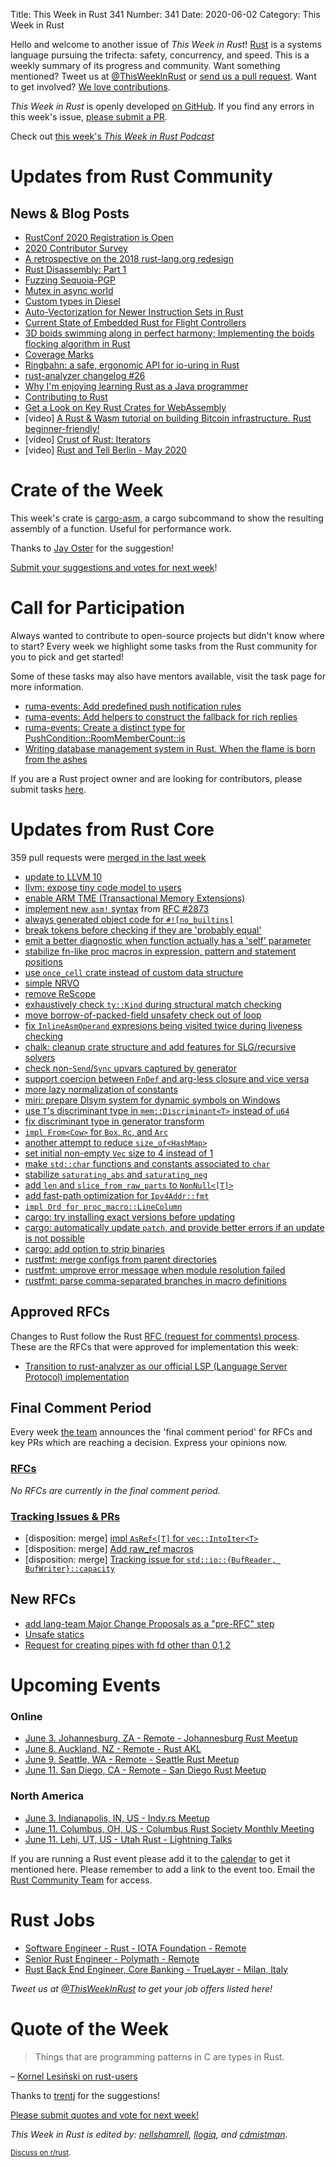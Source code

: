 Title: This Week in Rust 341
Number: 341
Date: 2020-06-02
Category: This Week in Rust

Hello and welcome to another issue of *This Week in Rust*!
[Rust](http://rust-lang.org) is a systems language pursuing the trifecta: safety, concurrency, and speed.
This is a weekly summary of its progress and community.
Want something mentioned? Tweet us at [@ThisWeekInRust](https://twitter.com/ThisWeekInRust) or [send us a pull request](https://github.com/cmr/this-week-in-rust).
Want to get involved? [We love contributions](https://github.com/rust-lang/rust/blob/master/CONTRIBUTING.md).

*This Week in Rust* is openly developed [on GitHub](https://github.com/cmr/this-week-in-rust).
If you find any errors in this week's issue, [please submit a PR](https://github.com/cmr/this-week-in-rust/pulls).

Check out [this week's *This Week in Rust Podcast*]()

# Updates from Rust Community

## News & Blog Posts

* [RustConf 2020 Registration is Open](https://rustconf.com/)
* [2020 Contributor Survey](https://blog.rust-lang.org/inside-rust/2020/05/27/contributor-survey.html)
* [A retrospective on the 2018 rust-lang.org redesign](https://blog.rust-lang.org/inside-rust/2020/05/26/website-retrospective.html)
* [Rust Disassembly: Part 1](https://giordi91.github.io/post/disassemlbyrust1/)
* [Fuzzing Sequoia-PGP](https://blog.hackeriet.no/fuzzing-sequoia/)
* [Mutex in async world](https://kitsu.me/posts/2020_06_01_mutex_in_async_world)
* [Custom types in Diesel](https://kitsu.me/posts/2020_05_24_custom_types_in_diesel)
* [Auto-Vectorization for Newer Instruction Sets in Rust](https://www.nickwilcox.com/blog/autovec2/)
* [Current State of Embedded Rust for Flight Controllers](https://gist.github.com/tstellanova/81c963f556522447dd007a0c3a84ebc3)
* [3D boids swimming along in perfect harmony; Implementing the boids flocking algorithm in Rust](https://www.reddit.com/r/rust/comments/gsldbi/3d_boids_swimming_along_in_perfect_harmony/)
* [Coverage Marks](https://ferrous-systems.com/blog/coverage-marks/)
* [Ringbahn: a safe, ergonomic API for io-uring in Rust](https://boats.gitlab.io/blog/post/ringbahn/)
* [rust-analyzer changelog #26](https://rust-analyzer.github.io/thisweek/2020/05/25/changelog-26.html)
* [Why I'm enjoying learning Rust as a Java programmer](https://opensource.com/article/20/5/rust-java)
* [Contributing to Rust](https://blog.elinvynia.com/posts/2020-05-26-contributing-to-rust.html)
* [Get a Look on Key Rust Crates for WebAssembly](https://blog.knoldus.com/get-a-look-on-key-rust-crates-for-webassembly/)
* [video] [A Rust & Wasm tutorial on building Bitcoin infrastructure. Rust beginner-friendly!](https://www.youtube.com/watch?v=qaykNPHJcyw)
* [video] [Crust of Rust: Iterators](https://www.youtube.com/watch?v=yozQ9C69pNs&feature=emb_logo)
* [video] [Rust and Tell Berlin - May 2020](https://www.youtube.com/watch?v=rpilJV-eIVw&feature=emb_logo)

# Crate of the Week

This week's crate is [cargo-asm](https://github.com/gnzlbg/cargo-asm), a cargo subcommand to show the resulting assembly of a function. Useful for performance work.

Thanks to [Jay Oster](https://users.rust-lang.org/t/crate-of-the-week/2704/772) for the suggestion!

[Submit your suggestions and votes for next week][submit_crate]!

[submit_crate]: https://users.rust-lang.org/t/crate-of-the-week/2704

# Call for Participation


Always wanted to contribute to open-source projects but didn't know where to start?
Every week we highlight some tasks from the Rust community for you to pick and get started!

Some of these tasks may also have mentors available, visit the task page for more information.

* [ruma-events: Add predefined push notification rules](https://github.com/ruma/ruma-events/issues/105)
* [ruma-events: Add helpers to construct the fallback for rich replies](https://github.com/ruma/ruma-events/issues/81)
* [ruma-events: Create a distinct type for PushCondition::RoomMemberCount::is](https://github.com/ruma/ruma-events/issues/104)
* [Writing database management system in Rust. When the flame is born from the ashes](https://alex-dukhno.github.io/2020-05-30-Writing-database-management-system-in-Rust.-When-the-flame-is-born-from-the-ashes/)


If you are a Rust project owner and are looking for contributors, please submit tasks [here][guidelines].

[guidelines]: https://users.rust-lang.org/t/twir-call-for-participation/4821

# Updates from Rust Core

359 pull requests were [merged in the last week][merged]

[merged]: https://github.com/search?q=is%3Apr+org%3Arust-lang+is%3Amerged+merged%3A2020-05-18..2020-05-25

* [update to LLVM 10](https://github.com/rust-lang/rust/pull/67759)
* [llvm: expose tiny code model to users](https://github.com/rust-lang/rust/pull/72397)
* [enable ARM TME (Transactional Memory Extensions)](https://github.com/rust-lang/rust/pull/72438)
* [implement new `asm!` syntax](https://github.com/rust-lang/rust/pull/69171) from [RFC #2873](https://github.com/rust-lang/rfcs/pull/2873)
* [always generated object code for `#![no_builtins]`](https://github.com/rust-lang/rust/pull/72325)
* [break tokens before checking if they are 'probably equal'](https://github.com/rust-lang/rust/pull/72306)
* [emit a better diagnostic when function actually has a 'self' parameter](https://github.com/rust-lang/rust/pull/72308)
* [stabilize fn-like proc macros in expression, pattern and statement positions](https://github.com/rust-lang/rust/pull/68717)
* [use `once_cell` crate instead of custom data structure](https://github.com/rust-lang/rust/pull/72256)
* [simple NRVO](https://github.com/rust-lang/rust/pull/72205)
* [remove ReScope](https://github.com/rust-lang/rust/pull/72362)
* [exhaustively check `ty::Kind` during structural match checking](https://github.com/rust-lang/rust/pull/72153)
* [move borrow-of-packed-field unsafety check out of loop](https://github.com/rust-lang/rust/pull/72269)
* [fix `InlineAsmOperand` expresions being visited twice during liveness checking](https://github.com/rust-lang/rust/pull/72537)
* [chalk: cleanup crate structure and add features for SLG/recursive solvers](https://github.com/rust-lang/chalk/pull/459)
* [check non-`Send`/`Sync` upvars captured by generator](https://github.com/rust-lang/rust/pull/71923)
* [support coercion between `FnDef` and arg-less closure and vice versa](https://github.com/rust-lang/rust/pull/71599)
* [more lazy normalization of constants](https://github.com/rust-lang/rust/pull/71973)
* [miri: prepare Dlsym system for dynamic symbols on Windows](https://github.com/rust-lang/miri/pull/1424)
* [use `T`'s discriminant type in `mem::Discriminant<T>` instead of `u64`](https://github.com/rust-lang/rust/pull/70705)
* [fix discriminant type in generator transform](https://github.com/rust-lang/rust/pull/72502)
* [`impl From<Cow>` for `Box`, `Rc`, and `Arc`](https://github.com/rust-lang/rust/pull/71447)
* [another attempt to reduce `size_of<HashMap>`](https://github.com/rust-lang/hashbrown/pull/159)
* [set initial non-empty `Vec` size to 4 instead of 1](https://github.com/rust-lang/rust/pull/72227)
* [make `std::char` functions and constants associated to `char`](https://github.com/rust-lang/rust/pull/71854)
* [stabilize `saturating_abs` and `saturating_neg`](https://github.com/rust-lang/rust/pull/71886)
* [add `len` and `slice_from_raw_parts` to `NonNull<[T]>`](https://github.com/rust-lang/rust/pull/71940)
* [add fast-path optimization for `Ipv4Addr::fmt`](https://github.com/rust-lang/rust/pull/72399)
* [`impl Ord for proc_macro::LineColumn`](https://github.com/rust-lang/rust/pull/72446)
* [cargo: try installing exact versions before updating](https://github.com/rust-lang/cargo/pull/8022)
* [cargo: automatically update `patch`, and provide better errors if an update is not possible](https://github.com/rust-lang/cargo/pull/8248)
* [cargo: add option to strip binaries](https://github.com/rust-lang/cargo/pull/8246)
* [rustfmt: merge configs from parent directories](https://github.com/rust-lang/rustfmt/pull/4179)
* [rustfmt: umprove error message when module resolution failed](https://github.com/rust-lang/rustfmt/pull/4198)
* [rustfmt: parse comma-separated branches in macro definitions](https://github.com/rust-lang/rustfmt/pull/4173)

## Approved RFCs

Changes to Rust follow the Rust [RFC (request for comments) process](https://github.com/rust-lang/rfcs#rust-rfcs). These
are the RFCs that were approved for implementation this week:

* [Transition to rust-analyzer as our official LSP (Language Server Protocol) implementation](https://github.com/rust-lang/rfcs/pull/2912)

## Final Comment Period

Every week [the team](https://www.rust-lang.org/team.html) announces the
'final comment period' for RFCs and key PRs which are reaching a
decision. Express your opinions now.

### [RFCs](https://github.com/rust-lang/rfcs/labels/final-comment-period)

*No RFCs are currently in the final comment period.*

### [Tracking Issues & PRs](https://github.com/rust-lang/rust/labels/final-comment-period)

* [disposition: merge] [impl `AsRef<[T]` for `vec::IntoIter<T>`](https://github.com/rust-lang/rust/pull/72583)
* [disposition: merge] [Add raw_ref macros](https://github.com/rust-lang/rust/pull/72279)
* [disposition: merge] [Tracking issue for `std::io::{BufReader, BufWriter}::capacity`](https://github.com/rust-lang/rust/issues/68833)

## New RFCs

* [add lang-team Major Change Proposals as a "pre-RFC" step](https://github.com/rust-lang/rfcs/pull/2936)
* [Unsafe statics](https://github.com/rust-lang/rfcs/pull/2937)
* [Request for creating pipes with fd other than 0,1,2](https://github.com/rust-lang/rfcs/pull/2939)

# Upcoming Events

### Online
* [June 3. Johannesburg, ZA - Remote - Johannesburg Rust Meetup](https://www.meetup.com/Johannesburg-Rust-Meetup/events/270827463/)
* [June 8. Auckland, NZ - Remote - Rust AKL](https://www.meetup.com/rust-akl/events/266876685/)
* [June 9. Seattle, WA - Remote - Seattle Rust Meetup](https://www.meetup.com/Seattle-Rust-Meetup/events/gskksrybcjbmb/)
* [June 11. San Diego, CA - Remote - San Diego Rust Meetup](https://www.meetup.com/San-Diego-Rust/events/270938860/)

### North America
* [June 3. Indianapolis, IN, US - Indy.rs Meetup](https://www.meetup.com/indyrs/events/dtqwprybcjbfb/)
* [June 11. Columbus, OH, US - Columbus Rust Society Monthly Meeting](https://www.meetup.com/columbus-rs/events/dpkhgrybcjbpb/)
* [June 11. Lehi, UT, US - Utah Rust - Lightning Talks](https://www.meetup.com/utah-rust/events/269263282/)

If you are running a Rust event please add it to the [calendar] to get
it mentioned here. Please remember to add a link to the event too.
Email the [Rust Community Team][community] for access.

[calendar]: https://www.google.com/calendar/embed?src=apd9vmbc22egenmtu5l6c5jbfc%40group.calendar.google.com
[community]: mailto:community-team@rust-lang.org

# Rust Jobs

* [Software Engineer - Rust - IOTA Foundation - Remote](https://iota.bamboohr.com/jobs/view.php?id=105)
* [Senior Rust Engineer - Polymath - Remote](https://polymath.bamboohr.com/jobs/view.php?id=96)
* [Rust Back End Engineer, Core Banking - TrueLayer - Milan, Italy](https://apply.workable.com/truelayer/j/37748BA121/)

*Tweet us at [@ThisWeekInRust](https://twitter.com/ThisWeekInRust) to get your job offers listed here!*

# Quote of the Week

> Things that are programming patterns in C are types in Rust.

– [Kornel Lesiński on rust-users](https://users.rust-lang.org/t/how-has-learning-and-working-in-rust-influenced-how-you-think-about-writing-software/42836/3)

Thanks to [trentj](https://users.rust-lang.org/t/twir-quote-of-the-week/328/876) for the suggestions!

[Please submit quotes and vote for next week!](https://users.rust-lang.org/t/twir-quote-of-the-week/328)

*This Week in Rust is edited by: [nellshamrell](https://github.com/nellshamrell), [llogiq](https://github.com/llogiq), and [cdmistman](https://github.com/cdmistman).*

<small>[Discuss on r/rust](https://www.reddit.com/r/rust/comments/grs1ql/this_week_in_rust_340/).</small>
